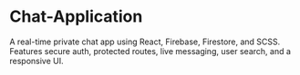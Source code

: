 # Chat-Application
A real-time private chat app using React, Firebase, Firestore, and SCSS. Features secure auth, protected routes, live messaging, user search, and a responsive UI.
